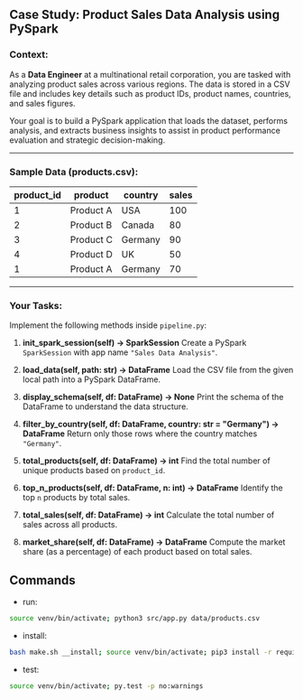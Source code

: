 ## **Case Study: Product Sales Data Analysis using PySpark**

### **Context:**

As a **Data Engineer** at a multinational retail corporation, you are tasked with analyzing product sales across various regions. The data is stored in a CSV file and includes key details such as product IDs, product names, countries, and sales figures.

Your goal is to build a PySpark application that loads the dataset, performs analysis, and extracts business insights to assist in product performance evaluation and strategic decision-making.

---

### **Sample Data (products.csv):**

| product_id | product   | country | sales |
| ----------- | --------- | ------- | ----- |
| 1           | Product A | USA     | 100   |
| 2           | Product B | Canada  | 80    |
| 3           | Product C | Germany | 90    |
| 4           | Product D | UK      | 50    |
| 1           | Product A | Germany | 70    |

---

### **Your Tasks:**

Implement the following methods inside `pipeline.py`:

1. **init_spark_session(self) → SparkSession**
   Create a PySpark `SparkSession` with app name `"Sales Data Analysis"`.

2. **load_data(self, path: str) → DataFrame**
   Load the CSV file from the given local path into a PySpark DataFrame.

3. **display_schema(self, df: DataFrame) → None**
   Print the schema of the DataFrame to understand the data structure.

4. **filter_by_country(self, df: DataFrame, country: str = "Germany") → DataFrame**
   Return only those rows where the country matches `"Germany"`.

5. **total_products(self, df: DataFrame) → int**
   Find the total number of unique products based on `product_id`.

6. **top_n_products(self, df: DataFrame, n: int) → DataFrame**
   Identify the top `n` products by total sales.

7. **total_sales(self, df: DataFrame) → int**
   Calculate the total number of sales across all products.

8. **market_share(self, df: DataFrame) → DataFrame**
   Compute the market share (as a percentage) of each product based on total sales.


## Commands
- run: 
```bash
source venv/bin/activate; python3 src/app.py data/products.csv 
```
- install: 
```bash
bash make.sh __install; source venv/bin/activate; pip3 install -r requirements.txt
```
- test: 
```bash
source venv/bin/activate; py.test -p no:warnings
```
